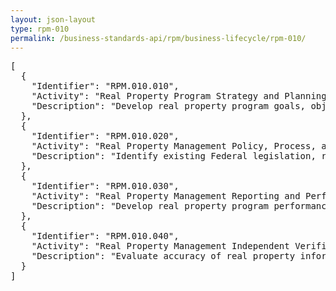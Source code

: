 ```yaml
---
layout: json-layout
type: rpm-010
permalink: /business-standards-api/rpm/business-lifecycle/rpm-010/
---
```

<pre>
[  
  {
    "Identifier": "RPM.010.010",
    "Activity": "Real Property Program Strategy and Planning",
    "Description": "Develop real property program goals, objectives, strategy, and plans; Request and evaluate information concerning future real property asset needs; Develop forecasts, priorities, and risks concerning fulfillment of future agency asset needs; Request and evaluate information concerning existing real property assets for modernization, reinvestment, end of life, unneeded assets, possible reuse, or other needs; Determine goals, priorities, and risks for management of existing assets and rights to real property; Determine goals, priorities, risks, and risk mitigation strategies for asset reuse and disposal; Evaluate whether goals, objectives, and performance information are appropriate, achievable, and consistent with organizational goals; Update real property strategy and program plans based on changes in real property goals and objectives; Consolidate real property program estimated costs and determine total funding needs"
  },
  {
    "Identifier": "RPM.010.020",
    "Activity": "Real Property Management Policy, Process, and Guidance Development",
    "Description": "Identify existing Federal legislation, regulations, policies, guidance, and standards for real property; Develop government-wide and organization-specific real property regulations, policies, guidance, and standards; Identify real property management procedures for real property assets; Update real property regulations, policies, guidance, and procedures"
  },
  {
    "Identifier": "RPM.010.030",
    "Activity": "Real Property Management Reporting and Performance Evaluation",
    "Description": "Develop real property program performance measures and performance report information, including trends and patterns; Evaluate real property program performance against performance measures; Develop real property asset management report information"
  },
  {
    "Identifier": "RPM.010.040",
    "Activity": "Real Property Management Independent Verification and Validation",
    "Description": "Evaluate accuracy of real property information against recorded information; Identify discrepancies and deviations (e.g., valuation) and monitor corrective action(s)"
  }
]
</pre>